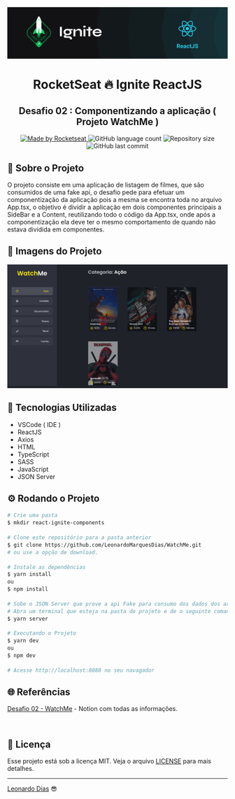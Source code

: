 <div align="center">
  <img src="./assets/ignite.png">
</div>

<h1 align="center"> RocketSeat 🔥 Ignite ReactJS </h1>

<h2 align="center"> Desafio 02 : Componentizando a aplicação ( Projeto WatchMe ) </h2>

<p align="center">
  <a href="https://rocketseat.com.br">
    <img alt="Made by Rocketseat" src="https://img.shields.io/badge/made%20by-Rocketseat-%2306b656?style=flat-square">
  </a>
  <img alt="GitHub language count" src="https://img.shields.io/github/languages/count/brunoemferreira/rocketseat-ignite-react-desafio-componentizando-a-aplicacao?color=%2304D361?style=flat-square">
  <img alt="Repository size" src="https://img.shields.io/github/repo-size/brunoemferreira/rocketseat-ignite-react-desafio-componentizando-a-aplicacao?style=flat-square">
  <img alt="GitHub last commit" src="https://img.shields.io/github/last-commit/brunoemferreira/rocketseat-ignite-react-desafio-componentizando-a-aplicacao?style=flat-square">
</p>

## 🚀 Sobre o Projeto
O projeto consiste em uma aplicação de listagem de filmes, que são consumidos de uma fake api, o desafio pede para 
efetuar um componentização da aplicação pois a mesma se encontra toda no arquivo App.tsx, o objetivo é dividir a aplicação em dois componentes principais a SideBar e a Content, reutilizando todo o código da App.tsx, onde após a componentização ela deve ter o mesmo comportamento de quando não estava dividida em componentes.   

## 🔲 Imagens do Projeto

<div align="center">
   <img src="./assets/watchme.png" alt="imagem do Projeto"/> 
   </br>
</div>

## 🧰 Tecnologias Utilizadas
* VSCode ( IDE )
* ReactJS
* Axios
* HTML
* TypeScript
* SASS
* JavaScript
* JSON Server

## ⚙️ Rodando o Projeto
```bash
# Crie uma pasta 
$ mkdir react-ignite-components

# Clone este repositório para a pasta anterior
$ git clone https://github.com/LeonardoMarquesDias/WatchMe.git
# ou use a opção de download.

# Instale as dependências
$ yarn install
ou
$ npm install

# Sobe o JSON Server que prove a api Fake para consumo dos dados dos arquivos json
# Abra um terminal que esteja na pasta do projeto e de o seguinte comando
$ yarn server

# Executando o Projeto
$ yarn dev 
ou
$ npm dev

# Acesse http://localhost:8080 no seu navagador
```
## 🌐 Referências

[Desafio 02 - WatchMe](https://www.notion.so/Desafio-02-Componentizando-a-aplica-o-b9f0f025c95b437699d0c3115f55b0f1) - Notion com todas as informações.

<br>

## 📝 Licença

Esse projeto está sob a licença MIT. Veja o arquivo [LICENSE](/LICENSE) para mais detalhes.

---

[Leonardo Dias](https://github.com/LeonardoMarquesDias) 😎


